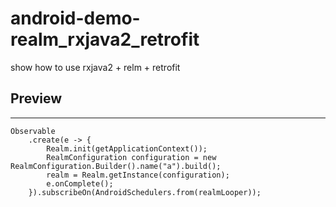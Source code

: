 # android-demo-realm_rxjava2_retrofit

show how to use rxjava2 + relm + retrofit


## Preview
---

    Observable
        .create(e -> {
            Realm.init(getApplicationContext());
            RealmConfiguration configuration = new RealmConfiguration.Builder().name("a").build();
            realm = Realm.getInstance(configuration);
            e.onComplete();
        }).subscribeOn(AndroidSchedulers.from(realmLooper));
